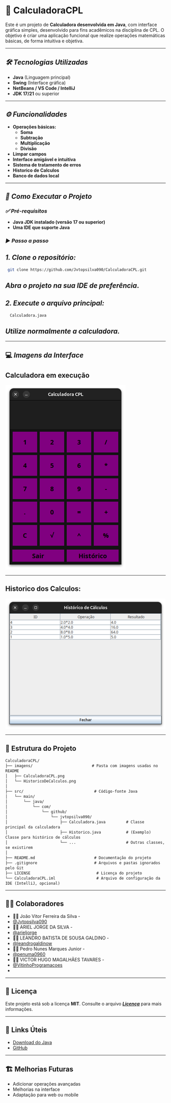 # 📱 CalculadoraCPL

Este é um projeto de **Calculadora desenvolvida em Java**, com interface gráfica simples, desenvolvido para fins acadêmicos na disciplina de CPL. O objetivo é criar uma aplicação funcional que realize operações matemáticas básicas, de forma intuitiva e objetiva.

---

## **_🛠️ Tecnologias Utilizadas_**

- **Java** (Linguagem principal)
- **Swing** (Interface gráfica)
- **NetBeans / VS Code / IntelliJ**
- **JDK 17/21** ou superior

---

## **_⚙️ Funcionalidades_**

- **Operações básicas:**
  - **Soma**
  - **Subtração**
  - **Multiplicação**
  - **Divisão**
- **Limpar campos**
- **Interface amigável e intuitiva**
- **Sistema de tratamento de erros**
- **Historico de Calculos**
- **Banco de dados local**

---

## **_🚀 Como Executar o Projeto_**

### **_✅ Pré-requisitos_**

- **Java JDK instalado (versão 17 ou superior)**
- **Uma IDE que suporte Java**

### **_▶️ Passo a passo_**

## _1. Clone o repositório:_

```bash
 git clone https://github.com/Jvtopsilva090/CalculadoraCPL.git
```

## **_Abra o projeto na sua IDE de preferência_.**

## _2. Execute o arquivo principal:_

```bash
  Calculadora.java
```

## **_Utilize normalmente a calculadora._**

---

## 💻 _**Imagens da Interface**_

## Calculadora em execução
![Calculadora](./imagens/CalculadoraCPL.png)


---

## Historico dos Calculos:

![Histórico de Cálculos](./imagens/HistoricoDeCalculos.png)


---

## 🔧 Estrutura do Projeto

```plaintext
CalculadoraCPL/
├── imagens/                          # Pasta com imagens usadas no README
│   ├── CalculadoraCPL.png
│   └── HistoricoDeCalculos.png
│
├── src/                               # Código-fonte Java
│   └── main/
│       └── java/
│           └── com/
│               └── github/
│                   └── jvtopsilva090/
│                       ├── Calculadora.java         # Classe principal da calculadora
│                       ├── Historico.java           # (Exemplo) Classe para histórico de cálculos
│                       └── ...                      # Outras classes, se existirem
│
├── README.md                          # Documentação do projeto
├── .gitignore                         # Arquivos e pastas ignorados pelo Git
├── LICENSE                             # Licença do projeto
└── CalculadoraCPL.iml                  # Arquivo de configuração da IDE (IntelliJ, opcional)

```

---

## 👨‍💻 Colaboradores

- 🧑‍💻 João Vitor Ferreira da Silva - 
- [@Jvtopsilva090](https://github.com/Jvtopsilva090)
- 🧑‍💻 ARIEL JORGE DA SILVA - 
- [@arieljorge](https://github.com/arieljorge)
- 🧑‍💻 LEANDRO BATISTA DE SOUSA GALDINO - 
- [@leandrogaldinow](https://github.com/leandrogaldinow)
- 🧑‍💻 Pedro Nunes Marques Junior - 
- [@penuma0960](https://github.com/penuma0960)
- 🧑‍💻 VICTOR HUGO MAGALHÃES TAVARES - 
- [@VitinhoProgramacoes](https://github.com/VitinhoProgramacoes)
- 
---

## 📝 Licença

Este projeto está sob a licença **MIT**. 
Consulte o arquivo [**_Licença_**](./LICENSE) para mais informações.


---

## 🔗 Links Úteis

- [Download do Java](https://www.oracle.com/java/technologies/javase-jdk17-downloads.html)
- [GitHub](https://github.com/Jvtopsilva090)

---

## 🏗️ Melhorias Futuras

- Adicionar operações avançadas
- Melhorias na interface
- Adaptação para web ou mobile

